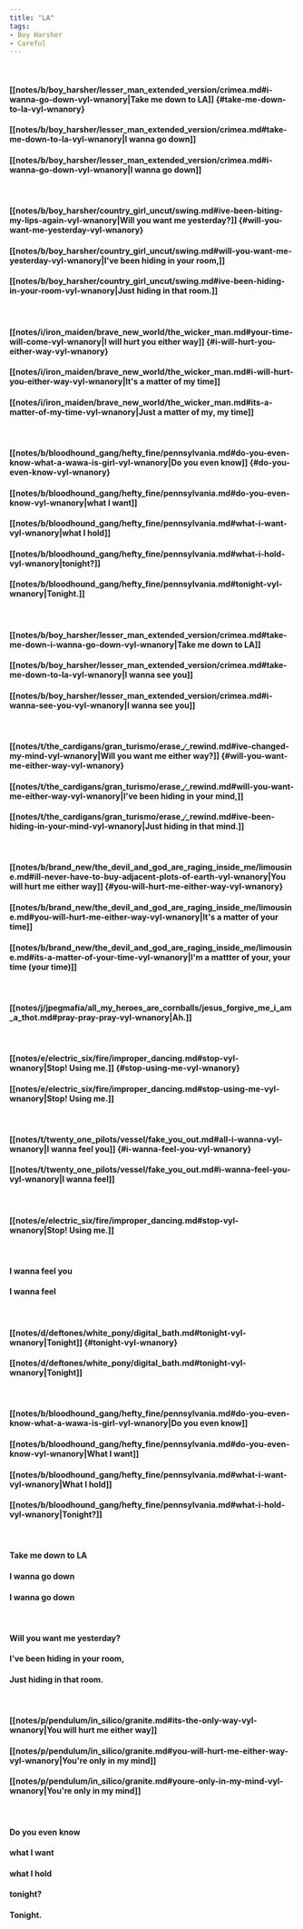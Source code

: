```yaml
---
title: "LA"
tags:
- Boy Harsher
- Careful
---
```

&nbsp;
#### [[notes/b/boy_harsher/lesser_man_extended_version/crimea.md#i-wanna-go-down-vyl-wnanory|Take me down to LA]] {#take-me-down-to-la-vyl-wnanory}
#### [[notes/b/boy_harsher/lesser_man_extended_version/crimea.md#take-me-down-to-la-vyl-wnanory|I wanna go down]]
#### [[notes/b/boy_harsher/lesser_man_extended_version/crimea.md#i-wanna-go-down-vyl-wnanory|I wanna go down]]
&nbsp;
#### [[notes/b/boy_harsher/country_girl_uncut/swing.md#ive-been-biting-my-lips-again-vyl-wnanory|Will you want me yesterday?]] {#will-you-want-me-yesterday-vyl-wnanory}
#### [[notes/b/boy_harsher/country_girl_uncut/swing.md#will-you-want-me-yesterday-vyl-wnanory|I've been hiding in your room,]]
#### [[notes/b/boy_harsher/country_girl_uncut/swing.md#ive-been-hiding-in-your-room-vyl-wnanory|Just hiding in that room.]]
&nbsp;
#### [[notes/i/iron_maiden/brave_new_world/the_wicker_man.md#your-time-will-come-vyl-wnanory|I will hurt you either way]] {#i-will-hurt-you-either-way-vyl-wnanory}
#### [[notes/i/iron_maiden/brave_new_world/the_wicker_man.md#i-will-hurt-you-either-way-vyl-wnanory|It's a matter of my time]]
#### [[notes/i/iron_maiden/brave_new_world/the_wicker_man.md#its-a-matter-of-my-time-vyl-wnanory|Just a matter of my, my time]]
&nbsp;
#### [[notes/b/bloodhound_gang/hefty_fine/pennsylvania.md#do-you-even-know-what-a-wawa-is-girl-vyl-wnanory|Do you even know]] {#do-you-even-know-vyl-wnanory}
#### [[notes/b/bloodhound_gang/hefty_fine/pennsylvania.md#do-you-even-know-vyl-wnanory|what I want]]
#### [[notes/b/bloodhound_gang/hefty_fine/pennsylvania.md#what-i-want-vyl-wnanory|what I hold]]
#### [[notes/b/bloodhound_gang/hefty_fine/pennsylvania.md#what-i-hold-vyl-wnanory|tonight?]]
#### [[notes/b/bloodhound_gang/hefty_fine/pennsylvania.md#tonight-vyl-wnanory|Tonight.]]
&nbsp;
#### [[notes/b/boy_harsher/lesser_man_extended_version/crimea.md#take-me-down-i-wanna-go-down-vyl-wnanory|Take me down to LA]]
#### [[notes/b/boy_harsher/lesser_man_extended_version/crimea.md#take-me-down-to-la-vyl-wnanory|I wanna see you]]
#### [[notes/b/boy_harsher/lesser_man_extended_version/crimea.md#i-wanna-see-you-vyl-wnanory|I wanna see you]]
&nbsp;
#### [[notes/t/the_cardigans/gran_turismo/erase_∕_rewind.md#ive-changed-my-mind-vyl-wnanory|Will you want me either way?]] {#will-you-want-me-either-way-vyl-wnanory}
#### [[notes/t/the_cardigans/gran_turismo/erase_∕_rewind.md#will-you-want-me-either-way-vyl-wnanory|I've been hiding in your mind,]]
#### [[notes/t/the_cardigans/gran_turismo/erase_∕_rewind.md#ive-been-hiding-in-your-mind-vyl-wnanory|Just hiding in that mind.]]
&nbsp;
#### [[notes/b/brand_new/the_devil_and_god_are_raging_inside_me/limousine.md#ill-never-have-to-buy-adjacent-plots-of-earth-vyl-wnanory|You will hurt me either way]] {#you-will-hurt-me-either-way-vyl-wnanory}
#### [[notes/b/brand_new/the_devil_and_god_are_raging_inside_me/limousine.md#you-will-hurt-me-either-way-vyl-wnanory|It's a matter of your time]]
#### [[notes/b/brand_new/the_devil_and_god_are_raging_inside_me/limousine.md#its-a-matter-of-your-time-vyl-wnanory|I'm a mattter of your, your time (your time)]]
&nbsp;
#### [[notes/j/jpegmafia/all_my_heroes_are_cornballs/jesus_forgive_me_i_am_a_thot.md#pray-pray-pray-vyl-wnanory|Ah.]]
&nbsp;
#### [[notes/e/electric_six/fire/improper_dancing.md#stop-vyl-wnanory|Stop! Using me.]] {#stop-using-me-vyl-wnanory}
#### [[notes/e/electric_six/fire/improper_dancing.md#stop-using-me-vyl-wnanory|Stop! Using me.]]
&nbsp;
#### [[notes/t/twenty_one_pilots/vessel/fake_you_out.md#all-i-wanna-vyl-wnanory|I wanna feel you]] {#i-wanna-feel-you-vyl-wnanory}
#### [[notes/t/twenty_one_pilots/vessel/fake_you_out.md#i-wanna-feel-you-vyl-wnanory|I wanna feel]]
&nbsp;
#### [[notes/e/electric_six/fire/improper_dancing.md#stop-vyl-wnanory|Stop! Using me.]]
&nbsp;
#### I wanna feel you
#### I wanna feel
&nbsp;
#### [[notes/d/deftones/white_pony/digital_bath.md#tonight-vyl-wnanory|Tonight]] {#tonight-vyl-wnanory}
#### [[notes/d/deftones/white_pony/digital_bath.md#tonight-vyl-wnanory|Tonight]]
&nbsp;
#### [[notes/b/bloodhound_gang/hefty_fine/pennsylvania.md#do-you-even-know-what-a-wawa-is-girl-vyl-wnanory|Do you even know]]
#### [[notes/b/bloodhound_gang/hefty_fine/pennsylvania.md#do-you-even-know-vyl-wnanory|What I want]]
#### [[notes/b/bloodhound_gang/hefty_fine/pennsylvania.md#what-i-want-vyl-wnanory|What I hold]]
#### [[notes/b/bloodhound_gang/hefty_fine/pennsylvania.md#what-i-hold-vyl-wnanory|Tonight?]]
&nbsp;
#### Take me down to LA
#### I wanna go down
#### I wanna go down
&nbsp;
#### Will you want me yesterday?
#### I've been hiding in your room,
#### Just hiding in that room.
&nbsp;
#### [[notes/p/pendulum/in_silico/granite.md#its-the-only-way-vyl-wnanory|You will hurt me either way]]
#### [[notes/p/pendulum/in_silico/granite.md#you-will-hurt-me-either-way-vyl-wnanory|You're only in my mind]]
#### [[notes/p/pendulum/in_silico/granite.md#youre-only-in-my-mind-vyl-wnanory|You're only in my mind]]
&nbsp;
#### Do you even know
#### what I want
#### what I hold
#### tonight?
#### Tonight.
